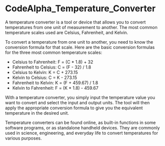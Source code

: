 # CodeAlpha_Temperature_Converter
A temperature converter is a tool or device that allows you to convert temperatures from one unit of measurement to another. The most common temperature scales used are Celsius, Fahrenheit, and Kelvin.

To convert a temperature from one unit to another, you need to know the conversion formula for that scale. Here are the basic conversion formulas for the three most common temperature scales:

- Celsius to Fahrenheit: F = (C * 1.8) + 32
- Fahrenheit to Celsius: C = (F - 32) / 1.8
- Celsius to Kelvin: K = C + 273.15
- Kelvin to Celsius: C = K - 273.15
- Fahrenheit to Kelvin: K = (F + 459.67) / 1.8
- Kelvin to Fahrenheit: F = (K * 1.8) - 459.67

With a temperature converter, you simply input the temperature value you want to convert and select the input and output units. The tool will then apply the appropriate conversion formula to give you the equivalent temperature in the desired unit.

Temperature converters can be found online, as built-in functions in some software programs, or as standalone handheld devices. They are commonly used in science, engineering, and everyday life to convert temperatures for various purposes.
